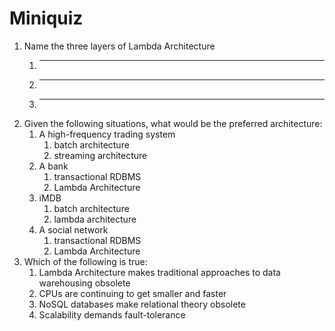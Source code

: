 Miniquiz
========
1. Name the three layers of Lambda Architecture
    1. ______________
    2. ______________
    3. ______________
2. Given the following situations, what would be the preferred architecture:
    1. A high-frequency trading system
        1. batch architecture
        2. streaming architecture
    2. A bank
        1. transactional RDBMS
        2. Lambda Architecture
    3. iMDB
        1. batch architecture
        2. lambda architecture
    4. A social network
        1. transactional RDBMS
        2. Lambda Architecture
3. Which of the following is true:
    1. Lambda Architecture makes traditional approaches to data warehousing obsolete
    2. CPUs are continuing to get smaller and faster
    3. NoSQL databases make relational theory obsolete
    4. Scalability demands fault-tolerance